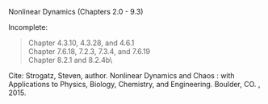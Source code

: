 Nonlinear Dynamics (Chapters 2.0 - 9.3)

Incomplete:

>Chapter 4.3.10, 4.3.28, and 4.6.1\
>Chapter 7.6.18, 7.2.3, 7.3.4, and 7.6.19\
>Chapter 8.2.1 and 8.2.4b\

 Cite: Strogatz, Steven, author. Nonlinear Dynamics and Chaos : with Applications to Physics, Biology, Chemistry, and Engineering. Boulder, CO. , 2015.

